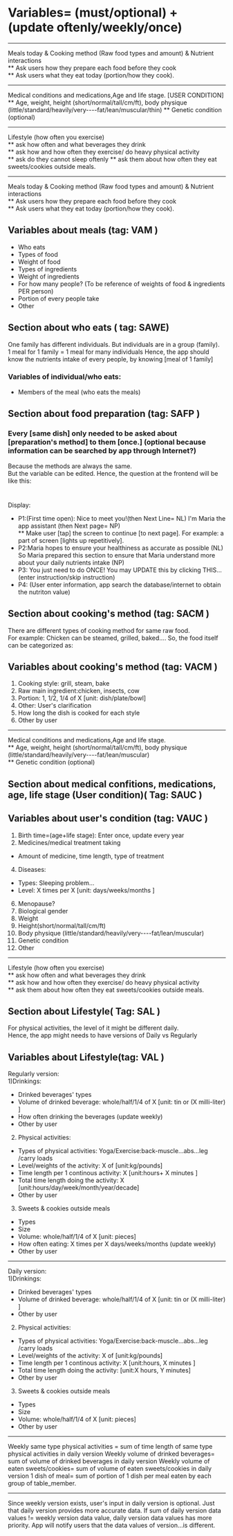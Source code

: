 # Variables= (must/optional) + (update oftenly/weekly/once)  
----------------------------------------------------------------------------
Meals today & Cooking method (Raw food types and amount) & Nutrient interactions	
** Ask users how they prepare each food before they cook	
** Ask users what they eat today (portion/how they cook). 

----------------------------------------------------------------------------
Medical conditions and medications,Age and life stage.  [USER CONDITION]
** Age, weight, height (short/normal/tall/cm/ft), body physique (little/standard/heavily/very----fat/lean/muscular/thin) 
** Genetic condition (optional) 

----------------------------------------------------------------------------
Lifestyle (how often you exercise)	
** ask how often and what beverages they drink	
** ask how and how often they exercise/ do heavy physical activity	
** ask do they cannot sleep oftenly	
** ask them about how often they eat sweets/cookies outside meals.

----------------------------------------------------------------------------
Meals today & Cooking method (Raw food types and amount) & Nutrient interactions	
** Ask users how they prepare each food before they cook	
** Ask users what they eat today (portion/how they cook). 
## Variables about meals (tag: VAM )
* Who eats
*	Types of food	 
*	Weight of food	 
*	Types of ingredients	
*	Weight of ingredients	
*	For how many people? (To be reference of weights of food & ingredients PER person)	
*	Portion of every people take 
*	Other   

## Section about who eats ( tag: SAWE)
One family has different individuals. But individuals are in a group (family).  
1 meal for 1 family = 1 meal for many individuals
Hence, the app should know the nutrients intake of every people, by knowing  [meal of 1 family]
### Variables of individual/who eats:
* Members of the meal (who eats the meals)

## Section about food preparation (tag: SAFP )
### Every [same dish] only needed to be asked about [preparation's method] to them [once.] (optional because information can be searched by app through Internet?)	
Because the methods are always the same.	
But the variable can be edited.
Hence, the question at the frontend will be like this:
#  	
Display:	
*	P1:(First time open):	Nice to meet you!(then Next Line= NL) I'm Maria the app assistant	(then Next page= NP)	
**	Make user [tap] the screen to continue [to next page]. For example:	a part of screen [lights up repetitively]. 
*	P2:Maria hopes to ensure your healthiness as accurate as possible (NL) So Maria prepared this section to ensure that Maria understand more about your daily nutrients intake (NP)	 
*	P3: You just need to do ONCE! You may UPDATE this by clicking THIS... (enter instruction/skip instruction)  
*	P4:	(User enter information, app search the database/internet to obtain the nutriton value) 
  
## Section about cooking's method  (tag: SACM ) 
There are different types of cooking method for same raw food.  
  For example: Chicken can be steamed, grilled, baked.... 
So, the food itself can be categorized as:  
## Variables about cooking's method (tag: VACM )  
1) Cooking style: grill, steam, bake  
2) Raw main ingredient:chicken, insects, cow  
3) Portion: 1, 1/2, 1/4 of X [unit: dish/plate/bowl]
4) Other: User's clarification  
5) How long the dish is cooked for each style 
6) Other by user     
  
----------------------------------------------------------------------------
Medical conditions and medications,Age and life stage.  
** Age, weight, height (short/normal/tall/cm/ft), body physique (little/standard/heavily/very----fat/lean/muscular)  
** Genetic condition (optional)    

##  Section about medical confitions, medications, age, life stage (User condition)( Tag: SAUC )    
## Variables about user's condition (tag: VAUC )  
1) Birth time=(age+life stage): Enter once, update every year  
2) Medicines/medical treatment taking  
  * Amount of medicine, time length, type of treatment    
4) Diseases: 
  * Types: Sleeping problem...  
  * Level: X times per X  [unit: days/weeks/months ] 
6) Menopause? 
7) Biological gender  
8) Weight 
9) Height(short/normal/tall/cm/ft)   
10) Body physique (little/standard/heavily/very----fat/lean/muscular)  
11) Genetic condition 
12) Other   

----------------------------------------------------------------------------
Lifestyle (how often you exercise)	
** ask how often and what beverages they drink	
** ask how and how often they exercise/ do heavy physical activity	
** ask them about how often they eat sweets/cookies outside meals.  

##  Section about Lifestyle( Tag: SAL ) 
For physical activities, the level of it might be different daily.  
Hence, the app might needs to have versions of Daily vs Regularly   
## Variables about Lifestyle(tag: VAL ) 
Regularly version:  
1)Drinkings:  
  * Drinked beverages' types 
  * Volume of drinked beverage: whole/half/1/4 of  X [unit: tin or (X milli-liter) ] 
  * How often drinking the beverages (update weekly) 
  * Other by user 
2) Physical activities:   
  * Types of physical activities: Yoga/Exercise:back-muscle...abs...leg /carry loads  
  * Level/weights of the activity: X of  [unit:kg/pounds]  
  * Time length per 1 continous activity: X [unit:hours+ X minutes ] 
  * Total time length doing the activity: X  [unit:hours/day/week/month/year/decade]  
  * Other by user 
3)  Sweets & cookies outside meals 
  * Types 
  * Size 
  * Volume: whole/half/1/4 of X  [unit: pieces]  
  * How often eating: X times per X days/weeks/months  (update weekly) 
  * Other by user  
________________________________________________________________________
Daily version:  
1)Drinkings:   
  * Drinked beverages' types 
  * Volume of drinked beverage: whole/half/1/4 of  X [unit: tin or (X milli-liter) ] 
  * Other by user 
2) Physical activities:   
  * Types of physical activities: Yoga/Exercise:back-muscle...abs...leg /carry loads  
  * Level/weights of the activity: X of  [unit:kg/pounds]  
  * Time length per 1 continous activity: X [unit:hours, X minutes ] 
  * Total time length doing the activity:  [unit:X  hours, Y minutes]  
  * Other by user 
3)  Sweets & cookies outside meals 
  * Types 
  * Size 
  * Volume: whole/half/1/4 of X  [unit: pieces]  
  * Other by user  

________________________________________________________________________

Weekly same type physical activities = sum of time length of same type physical activities in daily version
Weekly volume of drinked beverages= sum of volume of drinked beverages in daily version
Weekly volume of eaten sweets/cookies= sum of volume of eaten sweets/cookies in daily version 
1 dish of meal= sum of portion of 1 dish per meal eaten by each group of table_member.

____________________________________________________
Since weekly version exists, user's input in daily version is optional. Just that daily version provides more accurate data.
If sum of daily version data values != weekly version data value, daily version data values has more priority.
App will notify users that the data values of version...is different.
